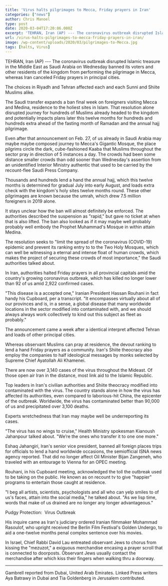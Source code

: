 ```yaml
---
title: 'Virus halts pilgrimages to Mecca, Friday prayers in Iran'
categories: ["news"]
author: Chris Manoel
type: post
date: 2020-03-04T17:20:06.000Z
excerpt: 'TEHRAN, Iran (AP) --- The coronavirus outbreak disrupted Islamic worship in the Middle East as Saudi Arabia on Wednesday banned its citizens and other residents of the kingdom from performing the pilgrimage in Mecca, while Iran canceled Friday prayers in major cities.The decisions in Riyadh and Tehran affected both Sunni and Shiite Muslims alike.The Saudi&hellip;'
url: /virus-halts-pilgrimages-to-mecca-friday-prayers-in-iran/
image: /wp-content/uploads/2020/03/pilgrimages-to-Mecca.jpg
tags: [halts, Virus]
---
```


TEHRAN, Iran (AP) --- The coronavirus outbreak disrupted Islamic treasure in the Middle East as Saudi Arabia on Wednesday banned its voters and other residents of the kingdom from performing the pilgrimage in Mecca, whereas Iran canceled Friday prayers in principal cities.

The choices in Riyadh and Tehran affected each and each Sunni and Shiite Muslims alike.

The Saudi transfer expands a ban final week on foreigners visiting Mecca and Medina, residence to the holiest sites in Islam. That resolution alone disrupted journey for hundreds of Muslims already headed to the kingdom and potentially impacts plans later this twelve months for hundreds and hundreds extra ahead of the fasting month of Ramadan and the annual hajj pilgrimage.

Even after that announcement on Feb. 27, of us already in Saudi Arabia may maybe maybe composed journey to Mecca's Gigantic Mosque, the place pilgrims circle the dark, cube-fashioned Kaaba that Muslims throughout the sector pray in direction of 5 instances a day. The crowds had been some distance smaller crowds than odd sooner than Wednesday's assertion from an unidentified Interior Ministry authentic that used to be carried by the recount-flee Saudi Press Company.

Thousands and hundreds lend a hand the annual hajj, which this twelve months is determined for gradual July into early August, and loads extra check with the kingdom's holy sites twelve months round. These other pilgrimages are known because the umrah, which drew 7.5 million foreigners in 2019 alone.

It stays unclear how the ban will almost definitely be enforced. The authorities described the suspension as "rapid," but gave no ticket at when that is also lifted. The ban also looked as if it may maybe well probably probably well embody the Prophet Muhammad's Mosque in within attain Medina.

The resolution seeks to "limit the spread of the coronavirus (COVID-19) epidemic and prevent its ranking entry to to the Two Holy Mosques, which can well be witnessing a eternal and intense float of human crowds, which makes the project of securing these crowds of most importance," the Saudi authorities talked about.

In Iran, authorities halted Friday prayers in all provincial capitals amid the country's growing coronavirus outbreak, which has killed no longer lower than 92 of us amid 2,922 confirmed cases.

"This disease is a accepted one," Iranian President Hassan Rouhani in fact handy his Cupboard, per a transcript. "It encompasses virtually about all of our provinces and is, in a sense, a global disease that many worldwide locations in the sector modified into contaminated with, and we should always always work collectively to kind out this subject as fleet as probably."

The announcement came a week after a identical interpret affected Tehran and loads of other principal cities.

Whereas observant Muslims can pray at residence, the devout ranking to lend a hand Friday prayers as a community. Iran's Shiite theocracy also employ the companies to half ideological messages by monks selected by Supreme Chief Ayatollah Ali Khamenei.

There are now over 3,140 cases of the virus throughout the Mideast. Of those open air Iran in the distance, most link aid to the Islamic Republic.

Top leaders in Iran's civilian authorities and Shiite theocracy modified into contaminated with the virus. The country stands alone in how the virus has affected its authorities, even compared to laborious-hit China, the epicenter of the outbreak. Worldwide, the virus has contaminated better than 90,000 of us and precipitated over 3,100 deaths.

Experts wretchedness that Iran may maybe well be underreporting its cases.

"The virus has no wings to cruise," Health Ministry spokesman Kianoush Jahanpour talked about. "We’re the ones who transfer it to one one more."

Eshaq Jahangiri, Iran's senior vice president, banned all foreign places trips for officials to lend a hand worldwide occasions, the semiofficial ISNA news agency reported. That did no longer affect Oil Minister Bijan Zangeneh, who traveled with an entourage to Vienna for an OPEC meeting.

Rouhani, in his Cupboard meeting, acknowledged the toll the outbreak used to be taking on the public. He known as on recount tv to give "happier" programs to entertain those caught at residence.

"I beg all artists, scientists, psychologists and all who can yelp smiles to of us's faces, attain into the social media," he talked about. "As we lisp time, words that make of us drained are no longer any longer advantageous."

Pudgy Protection:  Virus Outbreak

His inquire came as Iran's judiciary ordered Iranian filmmaker Mohammad Rasoulof, who upright received the Berlin Film Festival's Golden Undergo, to aid a one-twelve months penal complex sentence over his movies.

In Israel, Chief Rabbi David Lau entreated observant Jews to chorus from kissing the "mezuzot," a exiguous merchandise encasing a prayer scroll that is connected to doorposts. Observant Jews usually contact the merchandise after which kiss their fingers when walking thru a doorway.

* * *

Gambrell reported from Dubai, United Arab Emirates. Linked Press writers Aya Batrawy in Dubai and Tia Goldenberg in Jerusalem contributed.
